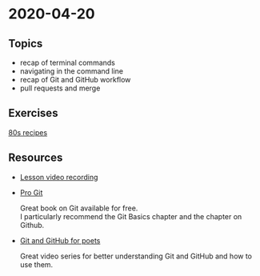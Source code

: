 # 2020-04-20

## Topics

- recap of terminal commands
- navigating in the command line
- recap of Git and GitHub workflow
- pull requests and merge

## Exercises

[80s recipes](https://github.com/FbW-E04-1/80s-recipes)

## Resources

- [Lesson video recording](https://drive.google.com/file/d/1wrobu3As_VSDFxOeTtV7EQq9Pw6gMaNU/view?usp=sharing)
- [Pro Git](https://git-scm.com/book/en/v2)

    Great book on Git available for free.  
    I particularly recommend the Git Basics chapter and the chapter on Github.
- [Git and GitHub for poets](https://www.youtube.com/watch?v=BCQHnlnPusY)

    Great video series for better understanding Git and GitHub and how to use them.
